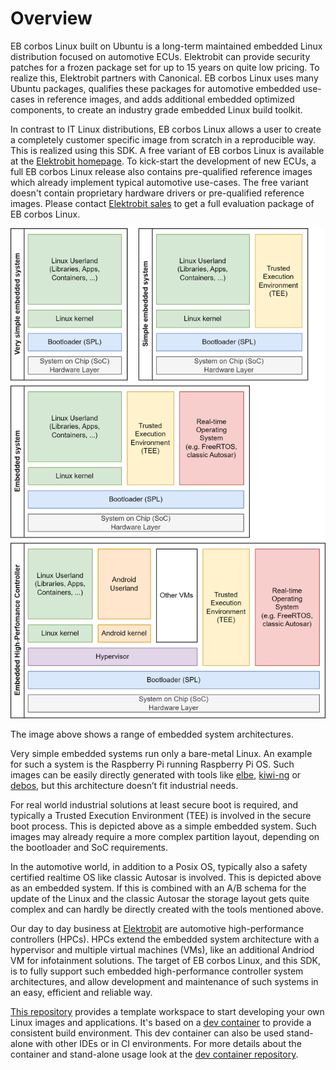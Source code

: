 # Overview

EB corbos Linux built on Ubuntu is a long-term maintained embedded Linux distribution focused on automotive ECUs.
Elektrobit can provide security patches for a frozen package set for up to 15 years on quite low pricing.
To realize this, Elektrobit partners with Canonical.
EB corbos Linux uses many Ubuntu packages, qualifies these packages for automotive embedded use-cases in reference images, and adds additional embedded optimized components, to create an industry grade embedded Linux build toolkit.

In contrast to IT Linux distributions, EB corbos Linux allows a user to create a completely customer specific image from scratch in a reproducible way.
This is realized using this SDK.
A free variant of EB corbos Linux is available at the [Elektrobit homepage](https://www.elektrobit.com/products/ecu/eb-corbos/linux-built-on-ubuntu/). To kick-start the development of new ECUs, a full EB corbos Linux release also contains pre-qualified reference images which already implement typical automotive use-cases.
The free variant doesn't contain proprietary hardware drivers or pre-qualified reference images.
Please contact [Elektrobit sales](https://www.elektrobit.com/contact-us/) to get a full evaluation package of EB corbos Linux.

![Embedded Systems](assets/EmbeddedSystem.png)

The image above shows a range of embedded system architectures.

Very simple embedded systems run only a bare-metal Linux.
An example for such a system is the Raspberry Pi running Raspberry Pi OS.
Such images can be easily directly generated with tools like [elbe](https://elbe-rfs.org/), [kiwi-ng](https://osinside.github.io/kiwi/) or [debos](https://github.com/go-debos/debos), but this architecture doesn’t fit industrial needs.

For real world industrial solutions at least secure boot is required, and typically a Trusted Execution Environment (TEE) is involved in the secure boot process.
This is depicted above as a simple embedded system.
Such images may already require a more complex partition layout, depending on the bootloader and SoC requirements.

In the automotive world, in addition to a Posix OS, typically also a safety certified realtime OS like classic Autosar is involved.
This is depicted above as an embedded system.
If this is combined with an A/B schema for the update of the Linux and the classic Autosar the storage layout gets quite complex and can hardly be directly created with the tools mentioned above.

Our day to day business at [Elektrobit](https://www.elektrobit.com/) are automotive high-performance controllers (HPCs). HPCs extend the embedded system architecture with a hypervisor and multiple virtual machines (VMs), like an additional Andriod VM for infotainment solutions.
The target of EB corbos Linux, and this SDK, is to fully support such embedded high-performance controller system architectures, and allow development and maintenance of such systems in an easy, efficient and reliable way.

[This repository](https://github.com/Elektrobit/ebcl_template/) provides a template workspace to start developing your own Linux images and applications.
It's based on a [dev container](https://github.com/Elektrobit/ebcl_dev_container) to provide a consistent build environment.
This dev container can also be used stand-alone with other IDEs or in CI environments.
For more details about the container and stand-alone usage look at the [dev container repository](https://github.com/Elektrobit/ebcl_dev_container).

